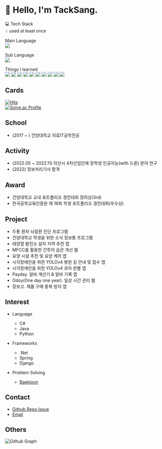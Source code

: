 # 🤩 Hello, I'm TackSang.


💻 Tech Stack</br>
💡 used at least once</br>

Main Language</br>
<img src="https://img.shields.io/badge/Csharp-239120?style=flat-square&logo=Csharp&logoColor=white"/></a>

Sub Language</br>
<img src="https://img.shields.io/badge/Java-007396?style=flat-square&logo=OpenJDK&logoColor=white"/></a>

Things I learned</br>
<img src="https://img.shields.io/badge/Oracle-F80000?style=flat-square&logo=Oracle&logoColor=white"/></a>
<img src="https://img.shields.io/badge/.Net-512BD4?style=flat-square&logo=.Net&logoColor=white"/></a>
<img src="https://img.shields.io/badge/Android-3DDC84?style=flat-square&logo=Android&logoColor=white"/></a>
<img src="https://img.shields.io/badge/Spring-6DB33F?style=flat-square&logo=Spring&logoColor=white"/></a>
<img src="https://img.shields.io/badge/Python-3776AB?style=flat-square&logo=Python&logoColor=white"/></a>
<img src="https://img.shields.io/badge/Jupyter-F37626?style=flat-square&logo=Jupyter&logoColor=white"/></a>
<img src="https://img.shields.io/badge/HTML5-E34F26?style=flat-square&logo=HTML5&logoColor=white"/></a>
<img src="https://img.shields.io/badge/CSS3-1572B6?style=flat-square&logo=CSS3&logoColor=white"/></a>
<img src="https://img.shields.io/badge/JavaScript-F7DF1E?style=flat-square&logo=JavaScript&logoColor=white"/></a>
<img src="https://img.shields.io/badge/React-61DAFB?style=flat-square&logo=React&logoColor=white"/></a></br>

## Cards
[![Hits](https://hits.seeyoufarm.com/api/count/incr/badge.svg?url=https%3A%2F%2Fgithub.com%2Fsange17&count_bg=%2379C83D&title_bg=%23555555&icon=&icon_color=%23E7E7E7&title=hits&edge_flat=false)](https://hits.seeyoufarm.com)</br>
[![Solve.ac Profile](http://mazassumnida.wtf/api/v2/generate_badge?boj=sange17)](https://solved.ac/sange17)

## School
- (2017 ~ ) 건양대학교 의료IT공학전공

## Activity
- (2022.05 ~ 2022.11) 아산시 4차산업인재 장학생 인공지능(with 드론) 분야 연구
- (2022) 정보처리기사 합격

## Award
- 건양대학교 교내 포트폴리오 경진대회 장려상(3rd)
- 한국공학교육인증원 제 16회 학생 포트폴리오 경진대회(우수상)

## Project
- 두통 환자 뇌질환 진단 프로그램
- 건양대학교 학생을 위한 소식 정보통 프로그램
- 태양열 발전소 설치 지역 추천 앱
- MFCC를 활용한 간투어 습관 개선 웹
- 요양 시설 추천 및 요양 케어 앱
- 시각장애인을 위한 YOLOv4 병원 길 안내 및 접수 앱
- 시각장애인을 위한 YOLOv4 과자 판별 앱
- Payday. 알바 계산기 & 알바 기록 앱
- Odoy(One day one year). 일상 시간 관리 웹
- 장보고. 제품 구매 중복 방지 앱

## Interest
- Language
  - C#
  - Java
  - Python
 
- Frameworks
  - .Net
  - Spring
  - Django

- Problem Solving
  - [Baekjoon](https://www.acmicpc.net/user/sange17)

## Contact
- [Github Repo Issue](https://github.com/sange17/sange17/issues)
- [Email](mailto:sange17@naver.com)

## Others
![Github Graph](https://activity-graph.herokuapp.com/graph?username=sange17&area=false&theme=xcode&hide_border=true)
